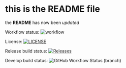 # this is the **README** file

the **README** has now been _updated_

Workflow status: ![workflow](https://github.com/RosalynCrothers/sem/actions/workflows/main.yml/badge.svg)

License: [![LICENSE](https://img.shields.io/github/license/RosalynCrothers/sem.svg?style=flat-square)](https://github.com/RosalynCrothers/sem/blob/master/LICENSE)

Release build status: [![Releases](https://img.shields.io/github/release/RosalynCrothers/sem/all.svg?style=flat-square)](https://github.com/RosalynCrothers/sem/releases)

Develop build status: ![GitHub Workflow Status (branch)](https://shields.io/github/workflow/status/RosalynCrothers/sem/HelloWorkflow/develop?style=flat-square)
